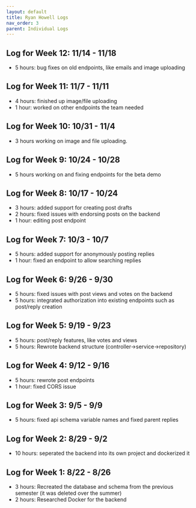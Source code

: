 ```yaml
---
layout: default
title: Ryan Howell Logs
nav_order: 3
parent: Individual Logs
---
```

## Log for Week 12: 11/14 - 11/18
- 5 hours: bug fixes on old endpoints, like emails and image uploading

## Log for Week 11: 11/7 - 11/11
- 4 hours: finished up image/file uploading
- 1 hour: worked on other endpoints the team needed

## Log for Week 10: 10/31 - 11/4
- 3 hours working on image and file uploading.

## Log for Week 9: 10/24 - 10/28
- 5 hours working on and fixing endpoints for the beta demo

## Log for Week 8:  10/17 - 10/24
 - 3 hours: added support for creating post drafts
 - 2 hours: fixed issues with endorsing posts on the backend
 - 1 hour: editing post endpoint

## Log for Week 7:  10/3 - 10/7
 - 5 hours: added support for anonymously posting replies
 - 1 hour: fixed an endpoint to allow searching replies

## Log for Week 6:  9/26 - 9/30
 - 5 hours: fixed issues with post views and votes on the backend
 - 5 hours: integrated authorization into existing endpoints such as post/reply creation

## Log for Week 5:  9/19 - 9/23
 - 5 hours: post/reply features, like votes and views
 - 5 hours: Rewrote backend structure (controller->service->repository)

## Log for Week 4:  9/12 - 9/16
 - 5 hours: rewrote post endpoints
 - 1 hour: fixed CORS issue

## Log for Week 3:  9/5 - 9/9
 - 5 hours: fixed api schema variable names and fixed parent replies

## Log for Week 2:  8/29 - 9/2
 - 10 hours: seperated the backend into its own project and dockerized it

## Log for Week 1:  8/22 - 8/26
 - 3 hours: Recreated the database and schema from the previous semester (it was deleted over the summer)
 - 2 hours: Researched Docker for the backend